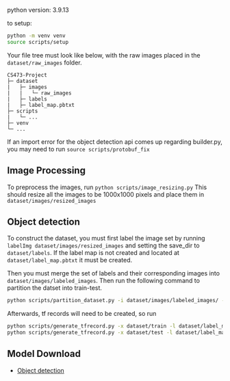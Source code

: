 python version: 3.9.13

to setup:

```sh
python -m venv venv
source scripts/setup
```
Your file tree must look like below, with the raw images placed in the `dataset/raw_images` folder.

```
CS473-Project
├─ dataset
|   ├─ images
|   |   └─ raw_images
|   ├─ labels
|   ├─ label_map.pbtxt
├─ scripts
|   └─ ...
├─ venv
└─ ...
```

If an import error for the object detection api comes up regarding builder.py, you may need to run `source scripts/protobuf_fix`

## Image Processing
To preprocess the images, run `python scripts/image_resizing.py`
This should resize all the images to be 1000x1000 pixels and place them in `dataset/images/resized_images`

## Object detection
To construct the dataset, you must first label the image set by running `labelImg dataset/images/resized_images` and setting the save_dir to `dataset/labels`. If the label map is not created and located at `dataset/label_map.pbtxt` it must be created.

Then you must merge the set of labels and their corresponding images into `dataset/images/labeled_images`.
Then run the following command to partition the datset into train-test.

```sh
python scripts/partition_dataset.py -i dataset/images/labeled_images/ -o dataset -r .3 -x
```

Afterwards, tf records will need to be created, so run

```sh
python scripts/generate_tfrecord.py -x dataset/train -l dataset/label_map.pbtxt -o dataset/train.record
python scripts/generate_tfrecord.py -x dataset/test -l dataset/label_map.pbtxt -o dataset/test.record
```

## Model Download
- [Object detection](http://download.tensorflow.org/models/object_detection/tf2/20200711/ssd_resnet152_v1_fpn_1024x1024_coco17_tpu-8.tar.gz)
